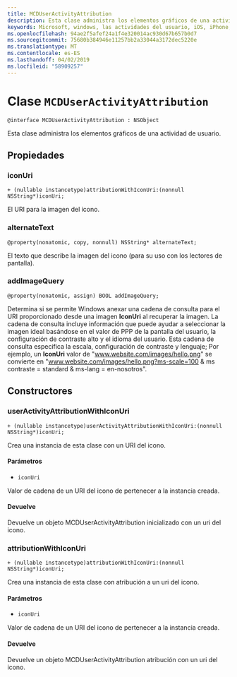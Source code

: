 ```yaml
---
title: MCDUserActivityAttribution
description: Esta clase administra los elementos gráficos de una actividad de usuario.
keywords: Microsoft, windows, las actividades del usuario, iOS, iPhone, objectiveC, conectado los dispositivos, proyecto Roma
ms.openlocfilehash: 94ae2f5afef24a1f4e320014ac930d67b657b0d7
ms.sourcegitcommit: 75680b384946e11257bb2a33044a3172dec5220e
ms.translationtype: MT
ms.contentlocale: es-ES
ms.lasthandoff: 04/02/2019
ms.locfileid: "58909257"
---
```

# <a name="class-mcduseractivityattribution"></a>Clase `MCDUserActivityAttribution`

```
@interface MCDUserActivityAttribution : NSObject
```

Esta clase administra los elementos gráficos de una actividad de usuario.

## <a name="properties"></a>Propiedades

### <a name="iconuri"></a>iconUri
`+ (nullable instancetype)attributionWithIconUri:(nonnull NSString*)iconUri;`

El URI para la imagen del icono.

### <a name="alternatetext"></a>alternateText
`@property(nonatomic, copy, nonnull) NSString* alternateText;`

El texto que describe la imagen del icono (para su uso con los lectores de pantalla).

### <a name="addimagequery"></a>addImageQuery
`@property(nonatomic, assign) BOOL addImageQuery;`

Determina si se permite Windows anexar una cadena de consulta para el URI proporcionado desde una imagen **IconUri** al recuperar la imagen. La cadena de consulta incluye información que puede ayudar a seleccionar la imagen ideal basándose en el valor de PPP de la pantalla del usuario, la configuración de contraste alto y el idioma del usuario. Esta cadena de consulta especifica la escala, configuración de contraste y lenguaje; Por ejemplo, un **IconUri** valor de "www.website.com/images/hello.png" se convierte en "www.website.com/images/hello.png?ms-scale=100 & ms contraste = standard & ms-lang = en-nosotros".

## <a name="constructors"></a>Constructores

### <a name="useractivityattributionwithiconuri"></a>userActivityAttributionWithIconUri
`+ (nullable instancetype)userActivityAttributionWithIconUri:(nonnull NSString*)iconUri;`

Crea una instancia de esta clase con un URI del icono.

#### <a name="parameters"></a>Parámetros
* `iconUri` 

Valor de cadena de un URI del icono de pertenecer a la instancia creada.

#### <a name="returns"></a>Devuelve
Devuelve un objeto MCDUserActivityAttribution inicializado con un uri del icono.

### <a name="attributionwithiconuri"></a>attributionWithIconUri
`+ (nullable instancetype)attributionWithIconUri:(nonnull NSString*)iconUri;`

Crea una instancia de esta clase con atribución a un uri del icono.

#### <a name="parameters"></a>Parámetros
* `iconUri` 

Valor de cadena de un URI del icono de pertenecer a la instancia creada.

#### <a name="returns"></a>Devuelve
Devuelve un objeto MCDUserActivityAttribution atribución con un uri del icono.